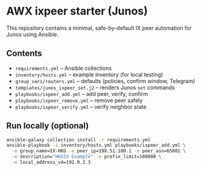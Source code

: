# AWX ixpeer starter (Junos)

This repository contains a minimal, safe-by-default IX peer automation for Junos using Ansible.

## Contents
- `requirements.yml` – Ansible collections
- `inventory/hosts.yml` – example inventory (for local testing)
- `group_vars/routers.yml` – defaults (policies, confirm window, Telegram)
- `templates/junos_ixpeer_set.j2` – renders Junos `set` commands
- `playbooks/ixpeer_add.yml` – add peer, verify, confirm
- `playbooks/ixpeer_remove.yml` – remove peer safely
- `playbooks/ixpeer_verify.yml` – verify neighbor state

## Run locally (optional)
```bash
ansible-galaxy collection install -r requirements.yml
ansible-playbook -i inventory/hosts.yml playbooks/ixpeer_add.yml \
  -e group_name=IX-HKG -e peer_ip=198.51.100.1 -e peer_asn=65001 \
  -e description="HKGIX Example" -e prefix_limit=100000 \
  -e local_address_v4=192.0.2.3
